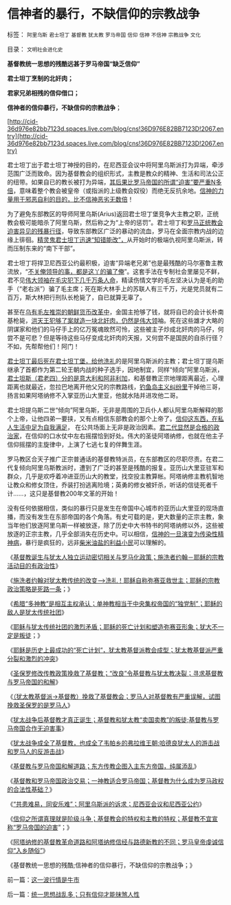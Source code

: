 # 信神者的暴行，不缺信仰的宗教战争

标签： `阿里乌斯` `君士坦丁` `基督教` `犹太教` `罗马帝国` `信仰` `信神` `不信神` `宗教战争` `文化` 

目录： `文明社会进化史`

**基督教统一思想的残酷远甚于罗马帝国“缺乏信仰”**

**君士坦丁烹制的北奸肉；**

**君家兄弟相残的信仰借口；**

**信神者的信仰暴行，不缺信仰的宗教战争**；

[http://cid-36d976e82bb7123d.spaces.live.com/blog/cns!36D976E82BB7123D!2067.entry](http://cid-36d976e82bb7123d.spaces.live.com/blog/cns!36D976E82BB7123D!2067.entry)

君士坦丁出于君士坦丁神授的目的，在尼西亚会议中将阿里乌斯派打为异端，牵涉范围广泛而致命。因为基督教会的组织形式，主教是教众的精神、生活和司法公正的纽带。如果自已的教长被打为异端，[其后果比罗马帝国的所谓“迫害”要严重N多倍](../../../2010/8/4/罗马皇帝对基督教的几次“迫害”是实在法冲突.md)，意味着整个教会被皇帝（或指派的上级教会奴役）而绝无反抗余地。[信神的力量用于邪恶自利的目的，比不信神恶劣无数倍](http://darthvad.blog.sohu.com/136672979.html)！

为了避免东部教区的导师阿里乌斯(Arius)返回君士坦丁堡竞争大主教之职，正统教会极可能暗杀了阿里乌斯，然后称之为“上帝的惩罚”。君士坦丁和[罗马正统教会迫害异见的残暴行径](../../../2010/5/6/东西方传统文化都阻碍了现代文明;我不入地狱谁入地狱.md)，导致东部教区广泛的暴动的流血，罗马在全面宗教内战的边缘上徘徊。[精灵鬼君士坦丁迅速“知错能改”，](../../../2010/11/8/孙子为罗马内战开出的赔率；基督教的决定性.md)从开始时的极端仇视阿里乌斯派，转而压制东来的“南下干部”。

君士坦丁将捍卫尼西亚公约最积极，迫害“异端老兄弟”也是最残酷的马尔塞鲁主教流放，“[不关俺领导的事，都是这丫的骗了俺](../../../2009/6/27/毛泽东思想是党的集体结晶品牌非个人天才.md)”。这套手法在专制社会里屡见不鲜，君不见[伟大领袖在毛灾犯下几千万条人命](../../../2009/7/5/历史责任归咎于毛主席是不公正的.md)，精读伤情文学的毛左坚决认为是毛的助手（“老右派”）骗了毛主席；死在斯大林手上的苏联人有三千万，光是党员就有二百万，斯大林把行刑队长枪毙了，自已就算无辜了。

甚至在[乌有毛左推崇的朝鲜货币改革中](../../../2010/1/10/朝鲜货币抢劫即将进入第二幕：恶性通货膨胀.md)，金国主抢够了钱，就将自已的会计长朴南基枪毙，[洪天王犯够了案就造一块北奸肉，仍然是伟大领](../../../2009/6/29/光头党打手小心荣升天国北王讳昌辉尊位.md)袖。死在这些雄才大略的阴谋家和他们的马仔手上的亿万冤魂故然可怜，这些被主子炒成北奸肉的马仔，何尝不是可悲？但是等待这些马仔变成北奸肉的天报，又何尝不是国民的自杀行径？不如，先帮帮他们！阿门！

[君士坦丁最后死在君士坦丁堡，给他洗礼](../../../2010/11/8/罗马第一基督教王朝计划生育和秦二世.md)的是阿里乌斯派的主教；君士坦丁提乌斯继承了首都作为第二轮王朝内战的种子选手，因地制宜，同样“倾向”阿里乌斯派，[君士坦斯（君老四）分的是意大利和阿非利加](../../../2010/11/8/穆萨会战，传统的反击，枪杆子里出信仰.md)，和基督教正宗地理距离最近，心理距离也就最近，忽拉巴地离开他父兄的宗教路线，[钓鱼岛主义纠纷里](http://darthvad.blog.sohu.com/162357438.html)干掉他三哥，扬言如果阿塔纳修不入掌亚历山大里亚，他就水陆并进攻他二哥。

君士坦提乌斯二世“倾向”阿里乌斯，无非是周围的卫兵仆人都认阿里乌斯解释的那个上帝，让他四弟一要挟，又有点相信东部教会的那个上帝了。[信仰这东西，在私人生活中足为自我满足](../../../2009/11/27/个人信仰请止于个人“私”之边界.md)， 在公共场面上无非是政治因素。[君二代显然是合格的政治家](../../../2010/6/25/政治家是开发政治利益的专家.md)，在信仰的口水仗中左右摇摆恰到好处。伟大的圣徒阿塔纳修，也就在他主子信仰摇摆的主旋律中，上演了七逃七复的伴舞生涯。

罗马教区合天子推广正宗普通话的基督教特派员，在东部教区的尽职尽责。在君二代复倾向阿里乌斯教派时，遭到了广泛的甚至是残酷的报复。亚历山大里亚驻军和群众，几乎是欢呼着冲进亚历山大的教堂，找空投主教算帐。阿塔纳修主教机智地让教众和修女顶住，乔装打扮逃离险境；英勇的修女被奸杀，听话的信徒死者千计……，这只是基督教200年文革的开始！

没有任何依据相信，类似的暴行只是发生在帝国中心城市的亚历山大里亚的现场直播，而没有发生在东部帝国的各个角落。有史可载的是，更大数量的正宗主教，象当年他们放逐阿里乌斯一样被放逐，除了历史中大书特书的阿塔纳修以外，这些被放逐的正宗主教，几乎全部消失在历史中。可以相信，[信神的一旦演变为传染性精神病](../../../2009/10/7/极左是一种传染性精神病.md)，暴行是疯狂的，远非[柴米油盐的利益小民](../../../2010/9/15/民主就是民生！天生就是柴米油盐.md)可以理解的。

《[基督教诞生与犹太人独立运动密切相关与罗马化政策；施洗者约翰－耶稣的宗教活动目的有政治性](../../../2010/11/14/基督教诞生与犹太人独立运动和罗马化政策.md)》

《[施洗者约翰对犹太教传统的改变——>洗礼！耶稣自称弥赛亚救世主；耶稣的宗教政治策略是死路一条](../../../2010/11/14/耶稣的政治策略是死路一条.md)；》

《[希腊“多神教”是相互主权承认；单神教相当于中央集权帝国的“独党制”；耶稣的敌人是犹太传统社团](../../../2010/11/15/希腊“多神教”相当于主权互相承认和单神教.md)》

《[耶稣与犹太传统社团的激烈矛盾；耶稣的死亡计划和塑造弥赛亚形象；犹大不一定是叛徒](../../../2010/11/15/犹大不一定是叛徒；耶稣与犹太传统社团的激烈矛盾；.md)；》

《[耶稣是历史上最成功的“死亡计划”，犹太教基督派教会成型；犹太教基督派严重分裂和激烈的冲突](../../../2010/11/15/最成功的“死亡计划”，犹太教基督派教会成型.md)》

《[圣保罗修改传教政策挽救了基督教；“改良”令基督教与犹太教决裂；寻求基督教与罗马帝国的和解](../../../2010/11/16/圣保罗令基督教与犹太传统决裂，与罗马帝国和解.md)》

《[（犹太教基督派->基督教）挽救了基督教会；罗马人对基督教有严重误解，试图挽救圣保罗的是罗马人](../../../2010/11/16/罗马帝国，基督教和犹太教的三角关系.md)》

《[犹太战争后基督教才真正诞生；基督教和犹太教“卖国卖教”的叛徒;基督教与罗马帝国合作无迫害事](../../../2010/11/16/犹太战争后基督教才真正诞生.md)》

《[犹太战争成全了基督教，也成全了韦帕乡的弗拉维王朝;哈德良犹太人的游击战和罗马人的反游击战](../../../2010/11/17/哈德良的包皮战争和犹太人的游击战.md)》

《[基督教与罗马帝国和解道路；东方传教企图入主东方帝国，纯属添乱](../../../2010/11/17/基督教与罗马帝国和解道路.md)》

《[基督教和罗马帝国政治交易；一神教适合罗马帝国；基督教为什么成为罗马政权的合法性基础？](../../../2010/11/17/为什么一神教罗马帝国才流行？.md)》

《[“共患难易，同安乐难”；阿里乌斯派的诉求；尼西亚会议和尼西亚公约](../../../2010/11/18/基督教“共患难易，同安乐难”和尼西亚信经和正宗.md)》

《[信仰之所谓真理就是阶级斗争；基督教会的特权和主教的特权；基督教不宜宣称“罗马帝国的迫害](../../../2010/11/18/基督教的真理和内战，教会的特权.md)”；》

《[阿塔纳修的基督教革命道路和阿塔纳修信经与路德新教的不同；罗马皇帝虔诚信仰“入乡随俗”](../../../2010/11/18/基督教空降权威和阿塔纳修信经和路德新教.md)》

《基督教统一思想的残酷;信神者的信仰暴行，不缺信仰的宗教战争；》

前一篇：[这一波行情是牛市](../../../2010/11/19/这一波行情是牛市.md)

后一篇：[统一思想战乱多；只有信仰才能抹煞人性](../../../2010/11/19/统一思想战乱多；只有信仰才能抹煞人性.md)
